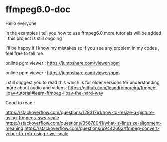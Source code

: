 # ffmpeg6.0-doc
Hello everyone

in the examples i tell you how to use ffmpeg6.0
more tutorials will be added , this project is still ongoing

I'll be happy if I know my mistakes so if you see any problem in my codes , feel free to tell me

online pgm viewer :
https://jumpshare.com/viewer/pgm

online ppm viewer :
https://jumpshare.com/viewer/ppm

I still suggest you to read this which is for older versions for understanding more about audio and videos:
https://github.com/leandromoreira/ffmpeg-libav-tutorial#learn-ffmpeg-libav-the-hard-way

Good to read :

https://stackoverflow.com/questions/12831761/how-to-resize-a-picture-using-ffmpegs-sws-scale
https://stackoverflow.com/questions/35678041/what-is-linesize-alignment-meaning
https://stackoverflow.com/questions/69442603/ffmpeg-convert-ycbcr-to-rgb-using-sws-scale
